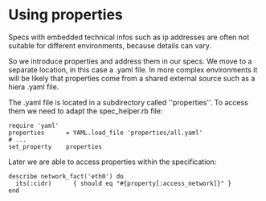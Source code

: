 Using properties
================

Specs with embedded technical infos such as ip addresses are often not suitable for different environments, because details can vary.

So we introduce properties and address them in our specs. 
We move to a separate location, in this case a .yaml file. In more complex environments it will be likely that properties come from a shared external source such as a hiera .yaml file.

The .yaml file is located in a subdirectory called ''properties''. To access them we need to adapt the spec_helper.rb file:

```
require 'yaml'
properties      = YAML.load_file 'properties/all.yaml'
# ...
set_property	properties
```

Later we are able to access properties within the specification:
```
describe network_fact('eth0') do
  its(:cidr)      { should eq "#{property[:access_network]}" }
end
```

